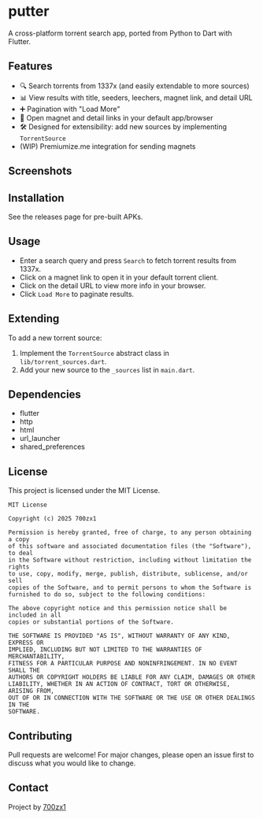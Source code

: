 # putter

A cross-platform torrent search app, ported from Python to Dart with Flutter.

## Features

- 🔍 Search torrents from 1337x (and easily extendable to more sources)
- 📊 View results with title, seeders, leechers, magnet link, and detail URL
- ➕ Pagination with "Load More"
- 🔗 Open magnet and detail links in your default app/browser
- 🛠️ Designed for extensibility: add new sources by implementing `TorrentSource`
- (WIP) Premiumize.me integration for sending magnets

## Screenshots
<!-- Add screenshots here if available -->

## Installation

See the releases page for pre-built APKs.

## Usage

- Enter a search query and press `Search` to fetch torrent results from 1337x.
- Click on a magnet link to open it in your default torrent client.
- Click on the detail URL to view more info in your browser.
- Click `Load More` to paginate results.

## Extending

To add a new torrent source:
1. Implement the `TorrentSource` abstract class in `lib/torrent_sources.dart`.
2. Add your new source to the `_sources` list in `main.dart`.

## Dependencies
- flutter
- http
- html
- url_launcher
- shared_preferences

## License

This project is licensed under the MIT License.

```
MIT License

Copyright (c) 2025 700zx1

Permission is hereby granted, free of charge, to any person obtaining a copy
of this software and associated documentation files (the "Software"), to deal
in the Software without restriction, including without limitation the rights
to use, copy, modify, merge, publish, distribute, sublicense, and/or sell
copies of the Software, and to permit persons to whom the Software is
furnished to do so, subject to the following conditions:

The above copyright notice and this permission notice shall be included in all
copies or substantial portions of the Software.

THE SOFTWARE IS PROVIDED "AS IS", WITHOUT WARRANTY OF ANY KIND, EXPRESS OR
IMPLIED, INCLUDING BUT NOT LIMITED TO THE WARRANTIES OF MERCHANTABILITY,
FITNESS FOR A PARTICULAR PURPOSE AND NONINFRINGEMENT. IN NO EVENT SHALL THE
AUTHORS OR COPYRIGHT HOLDERS BE LIABLE FOR ANY CLAIM, DAMAGES OR OTHER
LIABILITY, WHETHER IN AN ACTION OF CONTRACT, TORT OR OTHERWISE, ARISING FROM,
OUT OF OR IN CONNECTION WITH THE SOFTWARE OR THE USE OR OTHER DEALINGS IN THE
SOFTWARE.
```

## Contributing

Pull requests are welcome! For major changes, please open an issue first to discuss what you would like to change.

## Contact

Project by [700zx1](https://github.com/700zx1)
